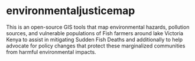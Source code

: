 # environmentaljusticemap
This is an open-source GIS tools that map environmental hazards, pollution sources, and vulnerable populations of Fish farmers around lake Victoria Kenya to assist in mitigating Sudden Fish Deaths and additionally to help advocate for policy changes that protect these marginalized communities from harmful environmental impacts.
